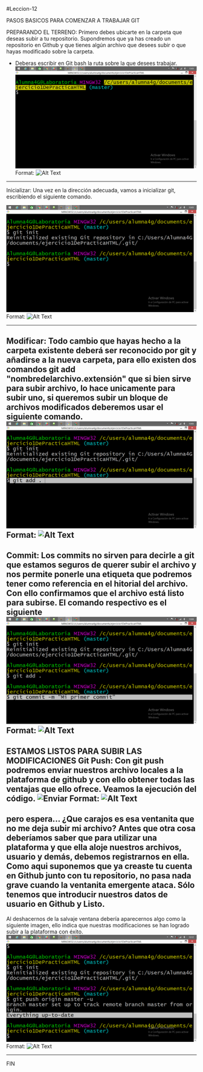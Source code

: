 #Leccion-12

PASOS BASICOS PARA COMENZAR A TRABAJAR GIT

PREPARANDO EL TERRENO:
Primero debes ubicarte en la carpeta que deseas subir a tu repositorio. Supondremos que ya has creado un repositorio en Github y que tienes algún archivo que desees subir o que hayas modificado sobre la carpeta. 
- Deberas escribir en Git bash la ruta sobre la que desees trabajar.
![Dirección](direccion.png)
Format: ![Alt Text](url)
---

Inicializar:
Una vez en la dirección adecuada, vamos a inicializar git, escribiendo el siguiente comando.

![Git Init](inicializar.png)
Format: ![Alt Text](url)

---
Modificar:
Todo cambio que hayas hecho a la carpeta existente deberá ser reconocido por git y añadirse a la nueva carpeta, para ello existen dos comandos git add "nombredelarchivo.extensión" que si bien sirve para subir archivo, lo hace unicamente para subir uno, si queremos subir un bloque de archivos modificados deberemos usar el siguiente comando. 
![Add](modificar.png)
Format: ![Alt Text](url)
---
Commit:
Los commits no sirven para decirle a git que estamos seguros de querer subir el archivo y nos permite ponerle una etiqueta que podremos tener como referencia en el hitorial del archivo. Con ello confirmamos que el archivo está listo para subirse. El comando respectivo es el siguiente
![Commit](confirmar.png)
Format: ![Alt Text](url)
---
ESTAMOS LISTOS PARA SUBIR LAS MODIFICACIONES
Git Push: 
Con git push podremos enviar nuestros archivo locales a la plataforma de github y con ello obtener todas las ventajas que ello ofrece. Veamos la ejecución del código.
![Enviar](usuario-contraseña.png)
Format: ![Alt Text](url)
---
pero espera... ¿Que carajos es esa ventanita que no me deja subir mi archivo?
Antes que otra cosa deberíamos saber que para utilizar una plataforma y que ella aloje nuestros archivos, usuario y demás, debemos registrarnos en ella. Como aqui suponemos que ya creaste tu cuenta en Github junto con tu repositorio, no pasa nada grave cuando la ventanita emergente ataca. Sólo tenemos que introducir nuestros datos de usuario en Github y Listo. 
---
Al deshacernos de la salvaje ventana debería aparecernos algo como la siguiente imagen, ello indica que nuestras modificaciones se han logrado subir a la plataforma con éxito.
![Por fin](finalizado.png)
Format: ![Alt Text](url)

---
FIN